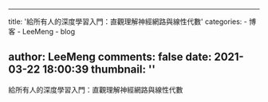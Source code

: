 
---
title: '給所有人的深度學習入門：直觀理解神經網路與線性代數'
categories: 
    - 博客
    - LeeMeng
    - blog

author: LeeMeng
comments: false
date: 2021-03-22 18:00:39
thumbnail: ''
---

<div>   
給所有人的深度學習入門：直觀理解神經網路與線性代數  
</div>
            